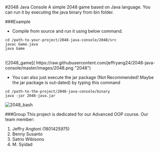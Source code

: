 #2048 Java Console
A simple 2048 game based on Java language. You can run it by executing the java binary from bin folder.

###Example 
* Compile from source and run it using below command. <br />
```
cd /path-to-your-project/2048-java-console/2048/src
javac Game.java
java Game
``` 
<br />
![2048_game]( https://raw.githubusercontent.com/jeffryang24/2048-java-console/master/images/2048.png "2048")

* You can also just execute the jar package (Not Recommended! Maybe the jar package is out-dated) by typing this command <br />
```
cd /path-to-the-project/2048-java-console/binary
java -jar 2048-java.jar
```
![2048_bash]( https://github.com/jeffryang24/2048-java-console/raw/master/images/2048-2.png "2048-bash") 

###Group
This project is dedicated for our Advanced OOP course. Our team member: <br />
1. Jeffry Angtoni (1801425975)
2. Benny Susanto
3. Satrio Wibisono
4. M. Syidad


